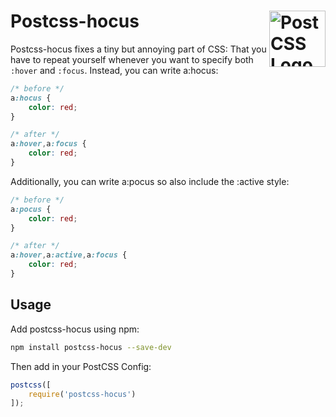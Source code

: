 # Postcss-hocus <a href="https://github.com/postcss/postcss"><img src="https://postcss.github.io/postcss/logo.svg" alt="PostCSS Logo" width="90" height="90" align="right"></a>

Postcss-hocus fixes a tiny but annoying part of CSS: That you have to repeat yourself whenever you want to specify both `:hover` and `:focus`. Instead, you can write a:hocus:

```css
/* before */
a:hocus {
	color: red;
}

/* after */
a:hover,a:focus {
	color: red;
}
```
Additionally, you can write a:pocus so also include the :active style:
```css
/* before */
a:pocus {
	color: red;
}

/* after */
a:hover,a:active,a:focus {
	color: red;
}
```
## Usage
Add postcss-hocus using npm:

```bash
npm install postcss-hocus --save-dev
```
Then add in your PostCSS Config:

```js
postcss([
	require('postcss-hocus')
]);
```
